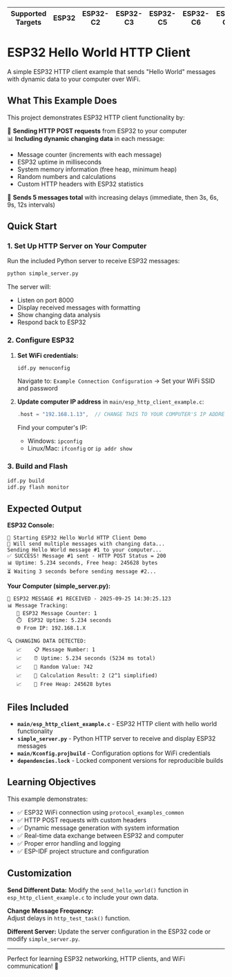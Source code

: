 | Supported Targets | ESP32 | ESP32-C2 | ESP32-C3 | ESP32-C5 | ESP32-C6 | ESP32-C61 | ESP32-H2 | ESP32-P4 | ESP32-S2 | ESP32-S3 | Linux |
| ----------------- | ----- | -------- | -------- | -------- | -------- | --------- | -------- | -------- | -------- | -------- | ----- |

# ESP32 Hello World HTTP Client

A simple ESP32 HTTP client example that sends "Hello World" messages with dynamic data to your computer over WiFi.

## What This Example Does

This project demonstrates ESP32 HTTP client functionality by:

🎯 **Sending HTTP POST requests** from ESP32 to your computer  
📊 **Including dynamic changing data** in each message:
- Message counter (increments with each message)
- ESP32 uptime in milliseconds  
- System memory information (free heap, minimum heap)
- Random numbers and calculations
- Custom HTTP headers with ESP32 statistics

🔄 **Sends 5 messages total** with increasing delays (immediate, then 3s, 6s, 9s, 12s intervals)

## Quick Start

### 1. Set Up HTTP Server on Your Computer

Run the included Python server to receive ESP32 messages:
```bash
python simple_server.py
```

The server will:
- Listen on port 8000
- Display received messages with formatting
- Show changing data analysis
- Respond back to ESP32

### 2. Configure ESP32

1. **Set WiFi credentials:**
   ```bash
   idf.py menuconfig
   ```
   Navigate to: `Example Connection Configuration` → Set your WiFi SSID and password

2. **Update computer IP address** in `main/esp_http_client_example.c`:
   ```c
   .host = "192.168.1.13",  // CHANGE THIS TO YOUR COMPUTER'S IP ADDRESS
   ```

   Find your computer's IP:
   - Windows: `ipconfig`
   - Linux/Mac: `ifconfig` or `ip addr show`

### 3. Build and Flash

```bash
idf.py build
idf.py flash monitor
```

## Expected Output

**ESP32 Console:**
```
🚀 Starting ESP32 Hello World HTTP Client Demo
📡 Will send multiple messages with changing data...
Sending Hello World message #1 to your computer...
✅ SUCCESS! Message #1 sent - HTTP POST Status = 200
📊 Uptime: 5.234 seconds, Free heap: 245628 bytes
⏳ Waiting 3 seconds before sending message #2...
```

**Your Computer (simple_server.py):**
```
🎉 ESP32 MESSAGE #1 RECEIVED - 2025-09-25 14:30:25.123
📊 Message Tracking:
   🔢 ESP32 Message Counter: 1
   ⏱️  ESP32 Uptime: 5.234 seconds
   🌐 From IP: 192.168.1.X

🔍 CHANGING DATA DETECTED:
   📈    📋 Message Number: 1
   📈    ⏰ Uptime: 5.234 seconds (5234 ms total)
   📈    🎲 Random Value: 742
   📈    🧮 Calculation Result: 2 (2^1 simplified)
   📈    🔧 Free Heap: 245628 bytes
```

## Files Included

- **`main/esp_http_client_example.c`** - ESP32 HTTP client with hello world functionality
- **`simple_server.py`** - Python HTTP server to receive and display ESP32 messages  
- **`main/Kconfig.projbuild`** - Configuration options for WiFi credentials
- **`dependencies.lock`** - Locked component versions for reproducible builds

## Learning Objectives

This example demonstrates:
- ✅ ESP32 WiFi connection using `protocol_examples_common`
- ✅ HTTP POST requests with custom headers
- ✅ Dynamic message generation with system information
- ✅ Real-time data exchange between ESP32 and computer
- ✅ Proper error handling and logging
- ✅ ESP-IDF project structure and configuration

## Customization

**Send Different Data:**
Modify the `send_hello_world()` function in `esp_http_client_example.c` to include your own data.

**Change Message Frequency:**  
Adjust delays in `http_test_task()` function.

**Different Server:**
Update the server configuration in the ESP32 code or modify `simple_server.py`.

---

Perfect for learning ESP32 networking, HTTP clients, and WiFi communication! 🚀
